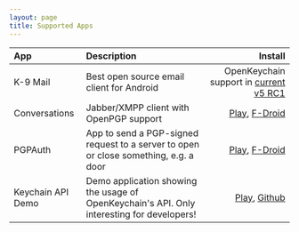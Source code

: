 ```yaml
---
layout: page
title: Supported Apps
---
```


| App            | Description   | Install |
|:-------------- |:------------- | -------:|
| K-9 Mail       | Best open source email client for Android | OpenKeychain support in [current v5 RC1](https://github.com/k9mail/k-9/releases/tag/5.000-RC1) |
| Conversations  | Jabber/XMPP client with OpenPGP support | [Play](https://play.google.com/store/apps/details?id=eu.siacs.conversations), [F-Droid](https://f-droid.org/app/eu.siacs.conversations) |
| PGPAuth        | App to send a PGP-signed request to a server to open or close something, e.g. a door | [Play](https://play.google.com/store/apps/details?id=org.lf_net.pgpunlocker), [F-Droid](https://f-droid.org/app/org.lf_net.pgpunlocker) |
| Keychain API Demo  | Demo application showing the usage of OpenKeychain's API. Only interesting for developers! | [Play](https://play.google.com/store/apps/details?id=org.sufficientlysecure.keychain.demo), [Github](https://github.com/open-keychain/api-example) |
